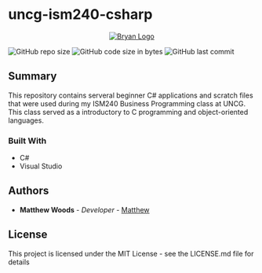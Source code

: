 # uncg-ism240-csharp
<p align="center">
  <a href="https://bryan.uncg.edu/" target="blank"><img src="https://www.alumni.uncg.edu/s/1659/images/gid2/editor/events/fullnamebaevcolor.png" alt="Bryan Logo" /></a>
</p>

![GitHub repo size](https://img.shields.io/github/repo-size/mxttwoods/uncg-ism240-csharp)
![GitHub code size in bytes](https://img.shields.io/github/languages/code-size/mxttwoods/uncg-ism240-csharp)
![GitHub last commit](https://img.shields.io/github/last-commit/mxttwoods/uncg-ism240-csharp)

## Summary 

This repository contains serveral beginner C# applications and scratch files that were used during my ISM240 Business Programming class at UNCG. 
This class served as a introductory to C programming and object-oriented languages. 

### Built With

- C#  
- Visual Studio 

## Authors

- **Matthew Woods** - _Developer_ - [Matthew](https://github.com/mxttwoods)

## License

This project is licensed under the MIT License - see the LICENSE.md file for details
